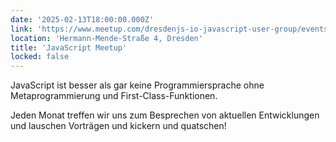 ```yaml
---
date: '2025-02-13T18:00:00.000Z'
link: 'https://www.meetup.com/dresdenjs-io-javascript-user-group/events/wwdfrqyhcdbrb'
location: 'Hermann-Mende-Straße 4, Dresden'
title: 'JavaScript Meetup'
locked: false
---
```

JavaScript ist besser als gar keine Programmiersprache ohne Metaprogrammierung und First-Class-Funktionen.

Jeden Monat treffen wir uns zum Besprechen von aktuellen Entwicklungen und lauschen Vorträgen und kickern und quatschen!
